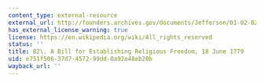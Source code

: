 ```yaml
---
content_type: external-resource
external_url: http://founders.archives.gov/documents/Jefferson/01-02-02-0132-0004-0082
has_external_license_warning: true
license: https://en.wikipedia.org/wiki/All_rights_reserved
status: ''
title: 82\. A Bill for Establishing Religious Freedom, 18 June 1779
uid: e751f506-37d7-4572-99dd-0a92e48eb20b
wayback_url: ''
---
```

